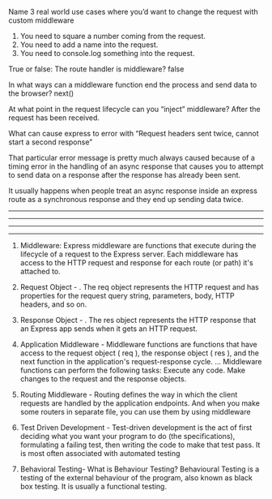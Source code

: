 Name 3 real world use cases where you’d want to change the request with custom middleware
1. You need to square a number coming from the request.
2. You need to add a name into the request.
3. You need to console.log something into the request.


True or false: The route handler is middleware?
false

In what ways can a middleware function end the process and send data to the browser?
next()

At what point in the request lifecycle can you “inject” middleware?
After the request has been received.

What can cause express to error with “Request headers sent twice, cannot start a second response”

That particular error message is pretty much always caused because of a timing error in the handling of an async response that causes you to attempt to send data on a response after the response has already been sent.

It usually happens when people treat an async response inside an express route as a synchronous response and they end up sending data twice.



<hr><hr><hr><hr>

1. Middleware:  Express middleware are functions that execute during the lifecycle of a request to the Express server. Each middleware has access to the HTTP request and response for each route (or path) it's attached to.

2. Request Object - . The req object represents the HTTP request and has properties for the request query string, parameters, body, HTTP headers, and so on.

3. Response Object - . The res object represents the HTTP response that an Express app sends when it gets an HTTP request.
4. Application Middleware - Middleware functions are functions that have access to the request object ( req ), the response object ( res ), and the next function in the application's request-response cycle. ... Middleware functions can perform the following tasks: Execute any code. Make changes to the request and the response objects.
5.  Routing Middleware - Routing defines the way in which the client requests are handled by the application endpoints. And when you make some routers in separate file, you can use them by using middleware
6.  Test Driven Development - Test-driven development is the act of first deciding what you want your program to do (the specifications), formulating a failing test, then writing the code to make that test pass. It is most often associated with automated testing
7.  Behavioral Testing- What is Behaviour Testing? Behavioural Testing is a testing of the external behaviour of the program, also known as black box testing. It is usually a functional testing.




